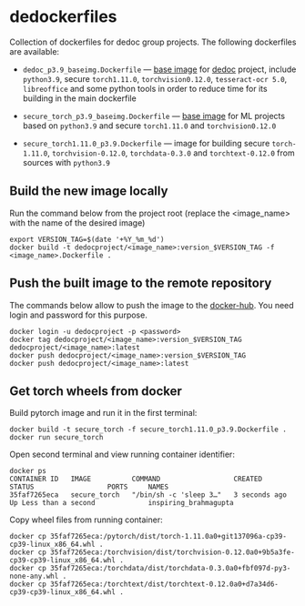 # dedockerfiles

Collection of dockerfiles for dedoc group projects. The following dockerfiles are available:

* `dedoc_p3.9_baseimg.Dockerfile` — [base image](https://hub.docker.com/r/dedocproject/baseimg) for [dedoc](https://github.com/ispras/dedoc) project, include
`python3.9`, secure `torch1.11.0`, `torchvision0.12.0`, `tesseract-ocr 5.0`, `libreoffice` and some python tools in order to reduce time for its building in the main dockerfile

* `secure_torch_p3.9_baseimg.Dockerfile` — [base image](https://hub.docker.com/repository/docker/dedocproject/secure_torch_p3.9_baseimg) for ML projects based
on `python3.9` and secure `torch1.11.0` and `torchvision0.12.0`

* `secure_torch1.11.0_p3.9.Dockerfile` — image for building secure `torch-1.11.0`, `torchvision-0.12.0`, `torchdata-0.3.0` and `torchtext-0.12.0` from sources
with `python3.9`

## Build the new image locally 

Run the command below from the project root (replace the <image_name> with the name of the desired image)

```shell
export VERSION_TAG=$(date '+%Y_%m_%d')
docker build -t dedocproject/<image_name>:version_$VERSION_TAG -f <image_name>.Dockerfile .
```

## Push the built image to the remote repository

The commands below allow to push the image to the [docker-hub](https://hub.docker.com).
You need login and password for this purpose. 

```shell
docker login -u dedocproject -p <password>
docker tag dedocproject/<image_name>:version_$VERSION_TAG dedocproject/<image_name>:latest
docker push dedocproject/<image_name>:version_$VERSION_TAG
docker push dedocproject/<image_name>:latest
```

## Get torch wheels from docker

Build pytorch image and run it in the first terminal:
```shell
docker build -t secure_torch -f secure_torch1.11.0_p3.9.Dockerfile .
docker run secure_torch
```

Open second terminal and view running container identifier:
```shell
docker ps
CONTAINER ID   IMAGE          COMMAND                  CREATED         STATUS                  PORTS     NAMES
35faf7265eca   secure_torch   "/bin/sh -c 'sleep 3…"   3 seconds ago   Up Less than a second             inspiring_brahmagupta
```

Copy wheel files from running container:
```shell
docker cp 35faf7265eca:/pytorch/dist/torch-1.11.0a0+git137096a-cp39-cp39-linux_x86_64.whl .
docker cp 35faf7265eca:/torchvision/dist/torchvision-0.12.0a0+9b5a3fe-cp39-cp39-linux_x86_64.whl .
docker cp 35faf7265eca:/torchdata/dist/torchdata-0.3.0a0+fbf097d-py3-none-any.whl .
docker cp 35faf7265eca:/torchtext/dist/torchtext-0.12.0a0+d7a34d6-cp39-cp39-linux_x86_64.whl .
```
